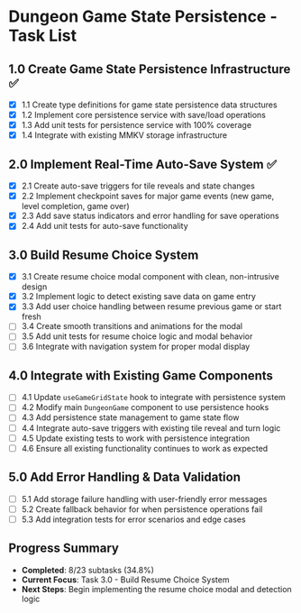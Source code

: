 # Dungeon Game State Persistence - Task List

## 1.0 Create Game State Persistence Infrastructure ✅

- [x] 1.1 Create type definitions for game state persistence data structures
- [x] 1.2 Implement core persistence service with save/load operations
- [x] 1.3 Add unit tests for persistence service with 100% coverage
- [x] 1.4 Integrate with existing MMKV storage infrastructure

## 2.0 Implement Real-Time Auto-Save System ✅

- [x] 2.1 Create auto-save triggers for tile reveals and state changes
- [x] 2.2 Implement checkpoint saves for major game events (new game, level completion, game over)
- [x] 2.3 Add save status indicators and error handling for save operations
- [x] 2.4 Add unit tests for auto-save functionality

## 3.0 Build Resume Choice System

- [x] 3.1 Create resume choice modal component with clean, non-intrusive design
- [x] 3.2 Implement logic to detect existing save data on game entry
- [x] 3.3 Add user choice handling between resume previous game or start fresh
- [ ] 3.4 Create smooth transitions and animations for the modal
- [ ] 3.5 Add unit tests for resume choice logic and modal behavior
- [ ] 3.6 Integrate with navigation system for proper modal display

## 4.0 Integrate with Existing Game Components

- [ ] 4.1 Update `useGameGridState` hook to integrate with persistence system
- [ ] 4.2 Modify main `DungeonGame` component to use persistence hooks
- [ ] 4.3 Add persistence state management to game state flow
- [ ] 4.4 Integrate auto-save triggers with existing tile reveal and turn logic
- [ ] 4.5 Update existing tests to work with persistence integration
- [ ] 4.6 Ensure all existing functionality continues to work as expected

## 5.0 Add Error Handling & Data Validation

- [ ] 5.1 Add storage failure handling with user-friendly error messages
- [ ] 5.2 Create fallback behavior for when persistence operations fail
- [ ] 5.3 Add integration tests for error scenarios and edge cases

## Progress Summary

- **Completed**: 8/23 subtasks (34.8%)
- **Current Focus**: Task 3.0 - Build Resume Choice System
- **Next Steps**: Begin implementing the resume choice modal and detection logic
